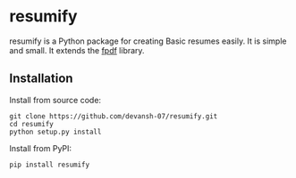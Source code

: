 # resumify
resumify is a Python package for creating Basic resumes easily. It is simple and small. It extends the [fpdf][1] library.

[1]: https://pypi.org/project/fpdf/

## Installation

Install from source code:
```
git clone https://github.com/devansh-07/resumify.git
cd resumify
python setup.py install
```

Install from PyPI:
```
pip install resumify
```

